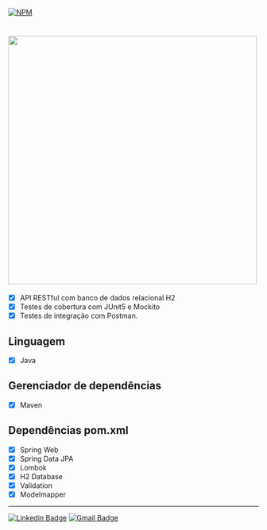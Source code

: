 [![NPM](https://img.shields.io/npm/l/react)](https://github.com/jnorgini/API/blob/master/licence)

<h1><img src="https://www.iteris.com.br/wp-content/uploads/2020/01/Imagem_Blog_APIRESTful_Blog.jpg"  width=500>  </h1>

- [x] API RESTful com banco de dados relacional H2
- [x] Testes de cobertura com JUnit5 e Mockito
- [x] Testes de integração com Postman.

## Linguagem 
- [x] Java

## Gerenciador de dependências
- [x] Maven

## Dependências pom.xml
- [x] Spring Web
- [x] Spring Data JPA
- [x] Lombok
- [x] H2 Database
- [x] Validation
- [x] Modelmapper

---

[![Linkedin Badge](https://img.shields.io/badge/-LinkedIn-6633cc?style=flat-square&logo=Linkedin&logoColor=white&link=https://www.linkedin.com/in/juliana-norgini)](https://www.linkedin.com/in/juliana-norgini)
[![Gmail Badge](https://img.shields.io/badge/-jnorgini@gmail.com-6633cc?style=flat-square&logo=Gmail&logoColor=white&link=mailto:jnorgini@gmail.com)](mailto:jnorgini@gmail.com)
